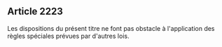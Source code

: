 Article 2223
----
Les dispositions du présent titre ne font pas obstacle à l'application des
règles spéciales prévues par d'autres lois.
